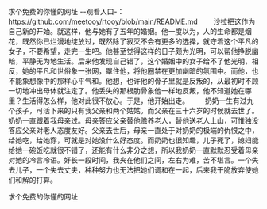 求个免费的你懂的网址
--观看入口-：https://github.com/meetooy/rtooy/blob/main/README.md
　　沙拉把这作为自己新的开始。就这样，他与她有了五年的婚姻。他一度以为，人的生命都是烟花，既然你已烂漫地绽放过，既然除了寂灭不会有更多的选择，就守着这个平凡的女子，不要希望，走完一生吧。他甚至觉得这样的日子颇为光明，可以帮他挣脱幽暗，平静无为地生活。后来他发现自己错了，这个婚姻中的女子给不了他光明，相反，她的平凡和世俗象一张网，罩住他，将他圈禁在更加幽暗的氛围中。而他，也不能象想像中的那样心平气和。他想，也许他的骨子里就是反叛的，从最初时不顾一切地冲出母体就注定了。他丢失的那根肋骨象他一样地反叛，他不知道她在哪里？生活得怎么样，他对此很不放心。于是，他开始出走。
　　奶奶一生有过九个孩子，可活下来的只有我父亲和两个姑姑。而父亲在三十六岁的时候就去世了。奶奶一直跟着我母亲过。母亲答应父亲替他赡养老人，替他送老人上山，可惟独没答应父亲对老人态度友好。父亲去世后，母亲一直处于对奶奶的极端的仇恨之中，给她吃，给她穿，可就是对她没什么好态度。而奶奶也很知趣，儿子死了，媳妇能给她一碗饭吃就很不错了，还能有什么非分之想，所以我奶奶一直默默忍受着母亲对她的冷言冷语。好长一段时间，我夹在他们之间，左右为难，苦不堪言。一个失去儿子，一个失去丈夫，种种努力也无法把她们调和在一起，后来我干脆放弃使她们和解的打算。

求个免费的你懂的网址
